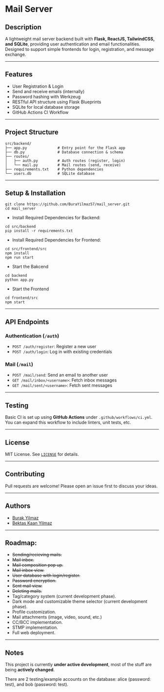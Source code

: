 # Mail Server

## Description
A lightweight mail server backend built with **Flask, ReactJS, TailwindCSS, and SQLite**, providing user authentication and email functionalities. Designed to support simple frontends for login, registration, and message exchange.

---

## Features

- User Registration & Login
- Send and receive emails (internally)
- Password hashing with Werkzeug
- RESTful API structure using Flask Blueprints
- SQLite for local database storage
- GitHub Actions CI Workflow

---

## Project Structure

```
src/backend/
├── app.py              # Entry point for the Flask app
├── db.py               # Database connection & schema
├── routes/
│   ├── auth.py         # Auth routes (register, login)
│   └── mail.py         # Mail routes (send, receive)
├── requirements.txt    # Python dependencies
└── users.db            # SQLite database
```

---

## Setup & Installation

```
git clone https://github.com/BuraYilmaz57/mail_server.git
cd mail_server
```

- Install Required Dependencies for Backend:
```
cd src/backend
pip install -r requirements.txt
```

- Install Required Dependencies for Frontend:
```
cd src/frontend/src
npm install
npm run start
```

- Start the Bakcend
```
cd backend
python app.py
```

- Start the Frontend
```
cd frontend/src
npm start
```
---

## API Endpoints

### Authentication (`/auth`)
- `POST /auth/register`: Register a new user
- `POST /auth/login`: Log in with existing credentials

### Mail (`/mail`)
- `POST /mail/send`: Send an email to another user
- `GET /mail/inbox/<username>`: Fetch inbox messages
- `GET /mail/sent/<username>`: Fetch sent messages

---

## Testing

Basic CI is set up using **GitHub Actions** under `.github/workflows/ci.yml`. You can expand this workflow to include linters, unit tests, etc.

---

## License

MIT License. See [`LICENSE`](LICENSE) for details.

---

## Contributing

Pull requests are welcome! Please open an issue first to discuss your ideas.

---

## Authors
- [Burak Yilmaz](https://github.com/BuraYilmaz57)
- [Bektas Kaan Yilmaz](https://github.com/ybektaskaan)

---

## Roadmap:
- ~~Sending/recieving mails.~~
- ~~Mail inbox.~~
- ~~Mail composition pop up.~~
- ~~Mail inbox view.~~
- ~~User database with login/register.~~
- ~~Password encryption.~~
- ~~Sent mail view.~~
- ~~Deleting mails.~~
- Tag/category system (current development phase).
- Dark mode and customizable theme selector (current development phase).
- Profile customization.
- Mail attachments (image, video, sound, etc.)
- CC/BCC implementation.
- STMP implementation.
- Full web deployment.

---

## Notes
This project is currently **under active development**, most of the stuff are being **actively changed**.

There are 2 testing/example accounts on the database: alice (password: test), and bob (password: test).
